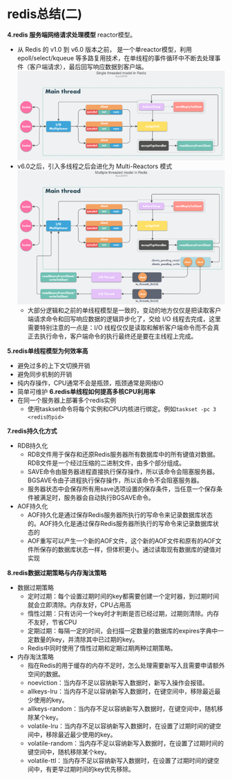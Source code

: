 # redis总结(二)
**4.redis 服务端网络请求处理模型**
reactor模型。
- 从 Redis 的 v1.0 到 v6.0 版本之前， 是一个单reactor模型，利用 epoll/select/kqueue 等多路复用技术，在单线程的事件循环中不断去处理事件（客户端请求），最后回写响应数据到客户端。
    ![](images/redis-reactor.png)
- v6.0之后，引入多线程之后会进化为 Multi-Reactors 模式
![](images/multi-reactors.png)
    - 大部分逻辑和之前的单线程模型是一致的，变动的地方仅仅是把读取客户端请求命令和回写响应数据的逻辑异步化了，交给 I/O 线程去完成，这里需要特别注意的一点是：I/O 线程仅仅是读取和解析客户端命令而不会真正去执行命令，客户端命令的执行最终还是要在主线程上完成。


**5.redis单线程模型为何效率高**
- 避免过多的上下文切换开销
- 避免同步机制的开销
- 纯内存操作，CPU通常不会是瓶颈，瓶颈通常是网络IO
- 简单可维护
**6.redis单线程如何提高多核CPU利用率**
- 在同一个服务器上部署多个redis实例
    - 使用taskset命令将每个实例和CPU内核进行绑定。例如`taskset -pc 3 <redis的pid>`

**7.redis持久化方式**
- RDB持久化
    - RDB文件用于保存和还原Redis服务器所有数据库中的所有键值对数据。RDB文件是一个经过压缩的二进制文件，由多个部分组成。
    - SAVE命令由服务器进程直接执行保存操作，所以该命令会阻塞服务器。BGSAVE令由子进程执行保存操作，所以该命令不会阻塞服务器。
    - 服务器状态中会保存所有用save选项设置的保存条件，当任意一个保存条件被满足时，服务器会自动执行BGSAVE命令。
- AOF持久化
    - AOF持久化是通过保存Redis服务器所执行的写命令来记录数据库状态的。AOF持久化是通过保存Redis服务器所执行的写命令来记录数据库状态的
    - AOF重写可以产生一个新的AOF文件，这个新的AOF文件和原有的AOF文件所保存的数据库状态一样，但体积更小。通过读取现有数据库的键值对实现


**8.redis数据过期策略与内存淘汰策略**
- 数据过期策略
    - 定时过期：每个设置过期时间的key都需要创建一个定时器，到过期时间就会立即清除。内存友好，CPU占用高
    - 惰性过期：只有访问一个key时才判断是否已经过期，过期则清除。内存不友好，节省CPU
    - 定期过期：每隔一定的时间，会扫描一定数量的数据库的expires字典中一定数量的key，并清除其中已过期的key。
    - Redis中同时使用了惰性过期和定期过期两种过期策略。
- 内存淘汰策略
    - 指在Redis的用于缓存的内存不足时，怎么处理需要新写入且需要申请额外空间的数据。
    - noeviction：当内存不足以容纳新写入数据时，新写入操作会报错。
    - allkeys-lru：当内存不足以容纳新写入数据时，在键空间中，移除最近最少使用的key。
    - allkeys-random：当内存不足以容纳新写入数据时，在键空间中，随机移除某个key。
    - volatile-lru：当内存不足以容纳新写入数据时，在设置了过期时间的键空间中，移除最近最少使用的key。
    - volatile-random：当内存不足以容纳新写入数据时，在设置了过期时间的键空间中，随机移除某个key。
    - volatile-ttl：当内存不足以容纳新写入数据时，在设置了过期时间的键空间中，有更早过期时间的key优先移除。

